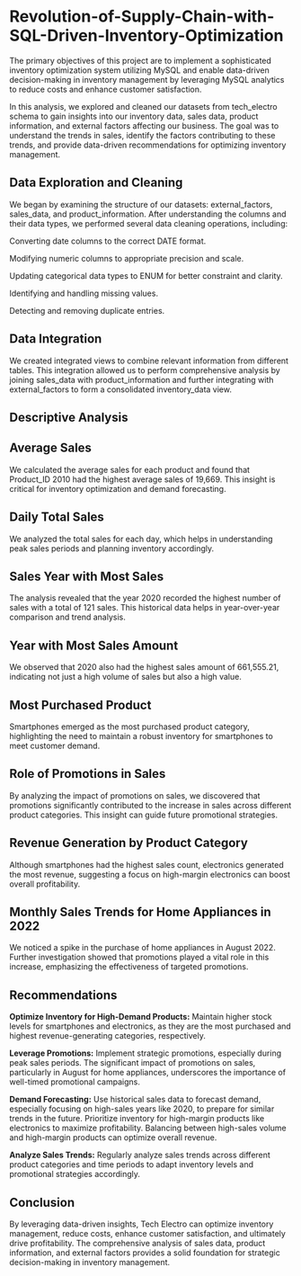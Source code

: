 # Revolution-of-Supply-Chain-with-SQL-Driven-Inventory-Optimization
The primary objectives of this project are to implement a sophisticated inventory optimization system utilizing MySQL and enable data-driven decision-making in inventory management by leveraging MySQL analytics to reduce costs and enhance customer satisfaction.

In this analysis, we explored and cleaned our datasets from tech_electro schema to gain insights into our inventory data, sales data, product information, and external factors affecting our business. The goal was to understand the trends in sales, identify the factors contributing to these trends, and provide data-driven recommendations for optimizing inventory management.

Data Exploration and Cleaning
---
We began by examining the structure of our datasets: external_factors, sales_data, and product_information. After understanding the columns and their data types, we performed several data cleaning operations, including:

Converting date columns to the correct DATE format.

Modifying numeric columns to appropriate precision and scale.

Updating categorical data types to ENUM for better constraint and clarity.

Identifying and handling missing values.

Detecting and removing duplicate entries.

Data Integration
---
We created integrated views to combine relevant information from different tables. This integration allowed us to perform comprehensive analysis by joining sales_data with product_information and further integrating with external_factors to form a consolidated inventory_data view.

Descriptive Analysis
---
Average Sales
---
We calculated the average sales for each product and found that Product_ID 2010 had the highest average sales of 19,669. This insight is critical for inventory optimization and demand forecasting.

Daily Total Sales
---
We analyzed the total sales for each day, which helps in understanding peak sales periods and planning inventory accordingly.

Sales Year with Most Sales
---
The analysis revealed that the year 2020 recorded the highest number of sales with a total of 121 sales. This historical data helps in year-over-year comparison and trend analysis.

Year with Most Sales Amount
---
We observed that 2020 also had the highest sales amount of 661,555.21, indicating not just a high volume of sales but also a high value.

Most Purchased Product
---
Smartphones emerged as the most purchased product category, highlighting the need to maintain a robust inventory for smartphones to meet customer demand.

Role of Promotions in Sales
---
By analyzing the impact of promotions on sales, we discovered that promotions significantly contributed to the increase in sales across different product categories. This insight can guide future promotional strategies.

Revenue Generation by Product Category
---
Although smartphones had the highest sales count, electronics generated the most revenue, suggesting a focus on high-margin electronics can boost overall profitability.

Monthly Sales Trends for Home Appliances in 2022
---
We noticed a spike in the purchase of home appliances in August 2022. Further investigation showed that promotions played a vital role in this increase, emphasizing the effectiveness of targeted promotions.

Recommendations
---
**Optimize Inventory for High-Demand Products:** Maintain higher stock levels for smartphones and electronics, as they are the most purchased and highest revenue-generating categories, respectively.

**Leverage Promotions:** Implement strategic promotions, especially during peak sales periods. The significant impact of promotions on sales, particularly in August for home appliances, underscores the importance of well-timed promotional campaigns.

**Demand Forecasting:** Use historical sales data to forecast demand, especially focusing on high-sales years like 2020, to prepare for similar trends in the future.
Prioritize inventory for high-margin products like electronics to maximize profitability. Balancing between high-sales volume and high-margin products can optimize overall revenue.

**Analyze Sales Trends:** Regularly analyze sales trends across different product categories and time periods to adapt inventory levels and promotional strategies accordingly.

Conclusion
---
By leveraging data-driven insights, Tech Electro can optimize inventory management, reduce costs, enhance customer satisfaction, and ultimately drive profitability. The comprehensive analysis of sales data, product information, and external factors provides a solid foundation for strategic decision-making in inventory management.
